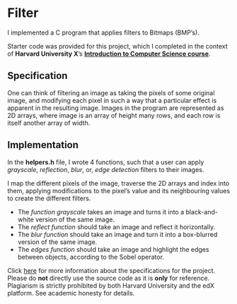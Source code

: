 # Filter
I implemented a C program that applies filters to Bitmaps (BMP’s). 

Starter code was provided for this project, which I completed in the context of **Harvard University X**’s **[Introduction to Computer Science course](https://cs50.harvard.edu/x/2020/)**. 

## Specification

One can think of filtering an image as taking the pixels of some original image, and modifying each pixel in such a way that a particular effect is apparent in the resulting image. Images in the program are represented as 2D arrays, where image is an array of height many rows, and each row is itself another array of width. 

## Implementation

In the **helpers.h** file, I wrote 4 functions, such that a user can apply *grayscale*, *reflection*, *blur*, or, *edge detection* filters to their images.

I map the different pixels of the image, traverse the 2D arrays and index into them, applying modifications to the pixel’s value and its neighbouring values to create the different filters.

- The *function grayscale* takes an image and turns it into a black-and-white version of the same image.
- The *reflect function* should take an image and reflect it horizontally.
- The *blur  function* should take an image and turn it into a box-blurred version of the same image.
- The *edges function* should take an image and highlight the edges between objects, according to the Sobel operator.


Click [here](https://cs50.harvard.edu/x/2020/psets/4/filter/more/#:~:text=Implement%20a%20program%20that%20applies%20filters%20to%20BMPs,%20per%20the%20below) for more information about the specifications for the project. Please do **not** directly use the source code as it is **only** for reference. Plagiarism is strictly prohibited by both Harvard University and the edX platform. See academic honesty for details.
